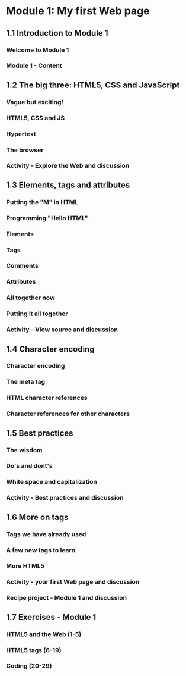 # Module 1: My first Web page




## 1.1 Introduction to Module 1

### Welcome to Module 1



### Module 1 - Content



## 1.2 The big three: HTML5, CSS and JavaScript

### Vague but exciting!



### HTML5, CSS and JS



### Hypertext



### The browser



### Activity - Explore the Web and discussion



## 1.3 Elements, tags and attributes

### Putting the "M" in HTML



### Programming "Hello HTML"



### Elements



### Tags



### Comments



### Attributes



### All together now



### Putting it all together



### Activity - View source and discussion



## 1.4 Character encoding

### Character encoding



### The meta tag



### HTML character references



### Character references for other characters



## 1.5 Best practices

### The wisdom



### Do's and dont's



### White space and capitalization



### Activity - Best practices and discussion



## 1.6 More on tags

### Tags we have already used



### A few new tags to learn



### More HTML5



### Activity - your first Web page and discussion



### Recipe project - Module 1 and discussion



## 1.7 Exercises - Module 1

### HTML5 and the Web (1-5)



### HTML5 tags (6-19)



### Coding (20-29)


